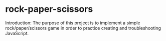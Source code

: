 # rock-paper-scissors

Introduction: The purpose of this project is to implement a simple rock/paper/scissors game in order to practice creating and troubleshooting JavaScript.